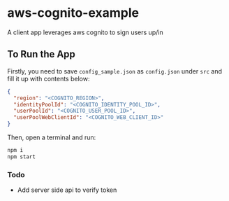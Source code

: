 # aws-cognito-example
A client app leverages aws cognito to sign users up/in

## To Run the App
Firstly, you need to save `config_sample.json` as `config.json` under `src` and fill it up with contents below:
```json
{
  "region": "<COGNITO_REGION>",
  "identityPoolId": "<COGNITO_IDENTITY_POOL_ID>",
  "userPoolId": "<COGNITO_USER_POOL_ID>",
  "userPoolWebClientId": "<COGNITO_WEB_CLIENT_ID>"
}
```
Then, open a terminal and run:
```js
npm i
npm start
```

### Todo
* Add server side api to verify token
